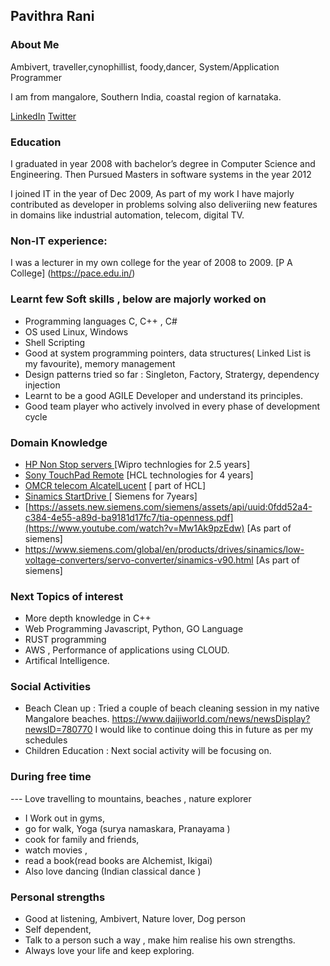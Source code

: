 ## Pavithra Rani
### About Me
Ambivert, traveller,cynophillist, foody,dancer, System/Application Programmer

I am from mangalore, Southern India, coastal region of karnataka. 

[LinkedIn](https://www.linkedin.com/in/pavithra-rani-86589192/)
[Twitter](https://twitter.com/Be08Rani)

### Education
I graduated in year 2008 with bachelor’s degree in Computer Science and Engineering. Then Pursued Masters in software systems in the year 2012

I joined IT in the year of Dec 2009, As part of my work I have majorly contributed as developer in problems solving also deliveriing new features in domains like industrial automation, telecom, digital TV.


### Non-IT experience:
I was a lecturer in my own college for the year of 2008 to 2009.
[P A College] (https://pace.edu.in/)

### Learnt few Soft skills , below are majorly worked on
 - Programming languages C, C++ , C#
 - OS used Linux, Windows
 - Shell Scripting
 - Good at system programming pointers, data structures( Linked List is my favourite), memory management
 - Design patterns tried so far : Singleton, Factory, Stratergy, dependency injection
 - Learnt to be a good AGILE Developer and understand its principles.
 - Good team player who actively involved in every phase of development cycle


### Domain Knowledge 
- [ HP Non Stop servers ](https://tdhpe.techdata.eu/Global/documents/4AA4-2988ENW.pdf?epslanguage=it) [Wipro technlogies for 2.5 years]
- [Sony TouchPad Remote](https://www.sony.co.in/electronics/support/articles/00115075) [HCL technologies for 4 years]
- [OMCR telecom AlcatelLucent](https://en.wikipedia.org/wiki/Operations_and_Maintenance_Centre) [ part of HCL]
- [Sinamics StartDrive ](https://new.siemens.com/global/en/products/drives/selection-and-engineering-tools/sinamics-startdrive-commissioning-software.html) [ Siemens for 7years]
- [https://assets.new.siemens.com/siemens/assets/api/uuid:0fdd52a4-c384-4e55-a89d-ba9181d17fc7/tia-openness.pdf](https://www.youtube.com/watch?v=Mw1Ak9pzEdw) [As part of siemens]
- https://www.siemens.com/global/en/products/drives/sinamics/low-voltage-converters/servo-converter/sinamics-v90.html [As part of siemens]


### Next Topics of interest
- More depth knowledge in C++
- Web Programming Javascript, Python, GO Language
- RUST programming
- AWS , Performance of applications using CLOUD.
- Artifical Intelligence.

### Social Activities
- Beach Clean up : Tried a couple of beach cleaning session in my native Mangalore beaches.
     https://www.daijiworld.com/news/newsDisplay?newsID=780770
  I would like to continue doing this in future as per my schedules
- Children Education : Next social activity will be focusing on.

### During free time
--- Love travelling to mountains, beaches , nature explorer

- I Work out in gyms, 
- go for walk, Yoga (surya namaskara, Pranayama ) 
- cook for family and friends, 
- watch movies , 
- read a book(read books are Alchemist, Ikigai)
- Also love dancing (Indian classical dance )

### Personal strengths
* Good at listening, Ambivert, Nature lover, Dog person
* Self dependent, 
* Talk to a person such a way , make him realise his own strengths.
* Always love your life and keep exploring.













